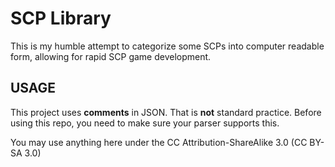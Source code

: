 # SCP Library

This is my humble attempt to categorize some SCPs into computer readable form, allowing for rapid SCP game development.

## USAGE

This project uses **comments** in JSON. That is **not** standard practice. Before using this repo, you need to make sure your parser supports this. 

You may use anything here under the CC Attribution-ShareAlike 3.0 (CC BY-SA 3.0)
